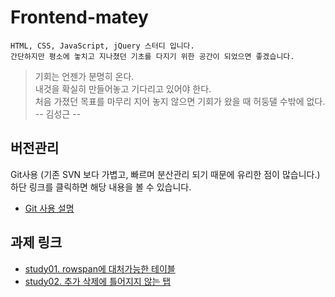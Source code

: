 # Frontend-matey
```
HTML, CSS, JavaScript, jQuery 스터디 입니다.
간단하지만 평소에 놓치고 지나쳤던 기초를 다지기 위한 공간이 되었으면 좋겠습니다.
```

> 기회는 언젠가 분명히 온다.  
> 내것을 확실히 만들어놓고 기다리고 있어야 한다.  
> 처음 가졌던 목표를 마무리 지어 놓지 않으면 기회가 왔을 때 허둥댈 수밖에 없다.  
> -- 김성근 --

## 버전관리
Git사용 (기존 SVN 보다 가볍고, 빠르며 분산관리 되기 때문에 유리한 점이 많습니다.)  
하단 링크를 클릭하면 해당 내용을 볼 수 있습니다.

* [Git 사용 설명](GIT.md)

## 과제 링크
* [study01. rowspan에 대처가능한 테이블](study01/README.md)  
* [study02. 추가 삭제에 틀어지지 않는 탭](study02/README.md)  